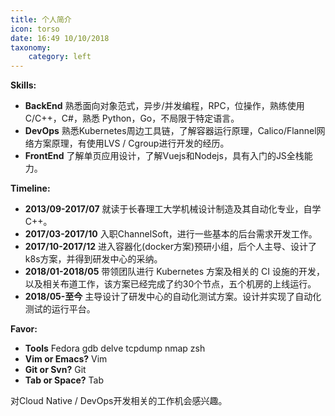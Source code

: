 ```yaml
---
title: 个人简介
icon: torso
date: 16:49 10/10/2018
taxonomy:
    category: left
---
```

**Skills:**

- **BackEnd** 熟悉面向对象范式，异步/并发编程，RPC，位操作，熟练使用 C/C++，C#，熟悉 Python，Go，不局限于特定语言。
- **DevOps** 熟悉Kubernetes周边工具链，了解容器运行原理，Calico/Flannel网络方案原理，有使用LVS / Cgroup进行开发的经历。
- **FrontEnd** 了解单页应用设计，了解Vuejs和Nodejs，具有入门的JS全栈能力。

**Timeline:**

- **2013/09-2017/07** 就读于长春理工大学机械设计制造及其自动化专业，自学C++。
- **2017/03-2017/10** 入职ChannelSoft，进行一些基本的后台需求开发工作。
- **2017/10-2017/12** 进入容器化(docker方案)预研小组，后个人主导、设计了k8s方案，并得到研发中心的采纳。
- **2018/01-2018/05** 带领团队进行 Kubernetes 方案及相关的 CI 设施的开发，以及相关布道工作，该方案已经完成了约30个节点，五个机房的上线运行。
- **2018/05-至今**    主导设计了研发中心的自动化测试方案。设计并实现了自动化测试的运行平台。

**Favor:**

- **Tools** Fedora gdb delve tcpdump nmap zsh
- **Vim or Emacs?** Vim
- **Git or Svn?** Git
- **Tab or Space?** Tab

对Cloud Native / DevOps开发相关的工作机会感兴趣。
